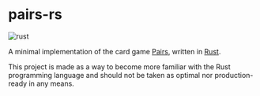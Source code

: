 # pairs-rs

![rust](https://img.shields.io/badge/Rust-black?style=for-the-badge&logo=rust&logoColor=#E57324)

A minimal implementation of the card game [Pairs](https://en.wikipedia.org/wiki/Concentration_(card_game)), written in [Rust](https://www.rust-lang.org/).

This project is made as a way to become more familiar with the Rust programming language and should not be taken as optimal nor production-ready in any means.
